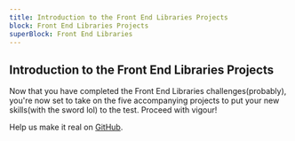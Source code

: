 ```yaml
---
title: Introduction to the Front End Libraries Projects
block: Front End Libraries Projects
superBlock: Front End Libraries
---
```

## Introduction to the Front End Libraries Projects

Now that you have completed the Front End Libraries challenges(probably), you're now set to take on the five accompanying projects to put your new skills(with the sword lol) to the test. Proceed with vigour!

Help us make it real on [GitHub](https://github.com/freeCodeCamp/learn/tree/master/src/introductions).
